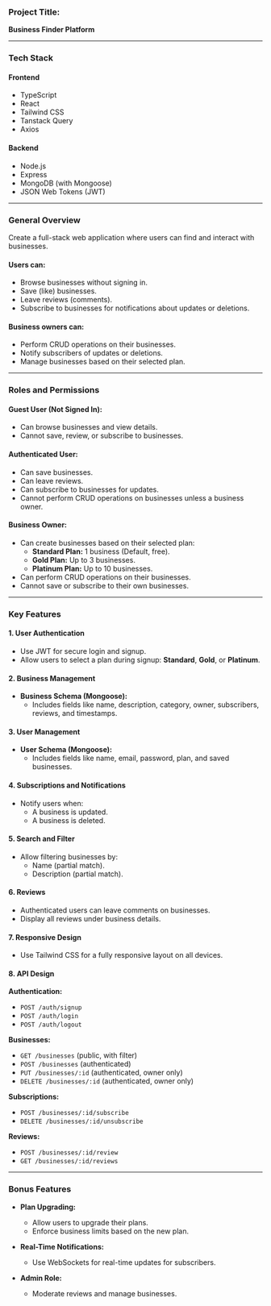 ### Project Title:

**Business Finder Platform**

---

### Tech Stack

#### **Frontend**

- TypeScript
- React
- Tailwind CSS
- Tanstack Query
- Axios

#### **Backend**

- Node.js
- Express
- MongoDB (with Mongoose)
- JSON Web Tokens (JWT)

---

### General Overview

Create a full-stack web application where users can find and interact with businesses.

#### **Users can:**

- Browse businesses without signing in.
- Save (like) businesses.
- Leave reviews (comments).
- Subscribe to businesses for notifications about updates or deletions.

#### **Business owners can:**

- Perform CRUD operations on their businesses.
- Notify subscribers of updates or deletions.
- Manage businesses based on their selected plan.

---

### Roles and Permissions

#### **Guest User (Not Signed In):**

- Can browse businesses and view details.
- Cannot save, review, or subscribe to businesses.

#### **Authenticated User:**

- Can save businesses.
- Can leave reviews.
- Can subscribe to businesses for updates.
- Cannot perform CRUD operations on businesses unless a business owner.

#### **Business Owner:**

- Can create businesses based on their selected plan:
  - **Standard Plan:** 1 business (Default, free).
  - **Gold Plan:** Up to 3 businesses.
  - **Platinum Plan:** Up to 10 businesses.
- Can perform CRUD operations on their businesses.
- Cannot save or subscribe to their own businesses.

---

### Key Features

#### 1. **User Authentication**

- Use JWT for secure login and signup.
- Allow users to select a plan during signup: **Standard**, **Gold**, or **Platinum**.

#### 2. **Business Management**

- **Business Schema (Mongoose):**
  - Includes fields like name, description, category, owner, subscribers, reviews, and timestamps.

#### 3. **User Management**

- **User Schema (Mongoose):**
  - Includes fields like name, email, password, plan, and saved businesses.

#### 4. **Subscriptions and Notifications**

- Notify users when:
  - A business is updated.
  - A business is deleted.

#### 5. **Search and Filter**

- Allow filtering businesses by:
  - Name (partial match).
  - Description (partial match).

#### 6. **Reviews**

- Authenticated users can leave comments on businesses.
- Display all reviews under business details.

#### 7. **Responsive Design**

- Use Tailwind CSS for a fully responsive layout on all devices.

#### 8. **API Design**

**Authentication:**

- `POST /auth/signup`
- `POST /auth/login`
- `POST /auth/logout`

**Businesses:**

- `GET /businesses` (public, with filter)
- `POST /businesses` (authenticated)
- `PUT /businesses/:id` (authenticated, owner only)
- `DELETE /businesses/:id` (authenticated, owner only)

**Subscriptions:**

- `POST /businesses/:id/subscribe`
- `DELETE /businesses/:id/unsubscribe`

**Reviews:**

- `POST /businesses/:id/review`
- `GET /businesses/:id/reviews`

---

### Bonus Features

- **Plan Upgrading:**

  - Allow users to upgrade their plans.
  - Enforce business limits based on the new plan.

- **Real-Time Notifications:**

  - Use WebSockets for real-time updates for subscribers.

- **Admin Role:**
  - Moderate reviews and manage businesses.
